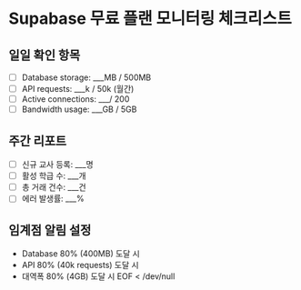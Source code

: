 # Supabase 무료 플랜 모니터링 체크리스트

## 일일 확인 항목
- [ ] Database storage: ___MB / 500MB
- [ ] API requests: ___k / 50k (월간)
- [ ] Active connections: ___/ 200
- [ ] Bandwidth usage: ___GB / 5GB

## 주간 리포트
- [ ] 신규 교사 등록: ___명
- [ ] 활성 학급 수: ___개
- [ ] 총 거래 건수: ___건
- [ ] 에러 발생률: ___%

## 임계점 알림 설정
- Database 80% (400MB) 도달 시
- API 80% (40k requests) 도달 시  
- 대역폭 80% (4GB) 도달 시
EOF < /dev/null